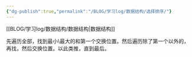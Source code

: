 ```yaml
---
{"dg-publish":true,"permalink":"/BLOG/学习log/数据结构/选择排序/"}
---
```


[[BLOG/学习log/数据结构/数据结构\|数据结构]]

先遍历全部，找到最小\最大的和第一个交换位置。然后遍历除了第一个以外的，再找，然后交换位置。以此类推，直到最后。

